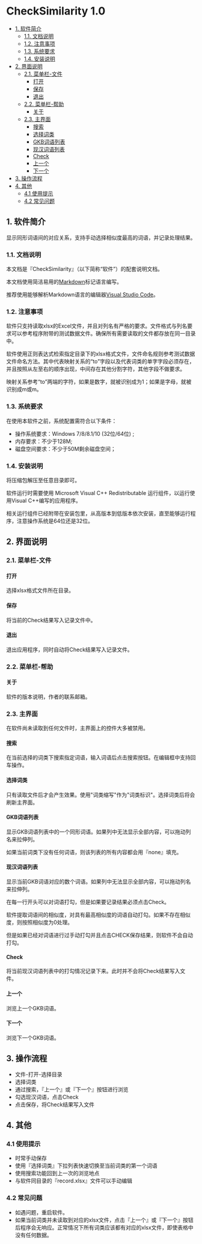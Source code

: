 # CheckSimilarity 1.0

<!-- TOC depthFrom:2 -->

- [1. 软件简介](#1-软件简介)
    - [1.1. 文档说明](#11-文档说明)
    - [1.2. 注意事项](#12-注意事项)
    - [1.3. 系统要求](#13-系统要求)
    - [1.4. 安装说明](#14-安装说明)
- [2. 界面说明](#2-界面说明)
    - [2.1. 菜单栏-文件](#21-菜单栏-文件)
        - [打开](#打开)
        - [保存](#保存)
        - [退出](#退出)
    - [2.2. 菜单栏-帮助](#22-菜单栏-帮助)
        - [关于](#关于)
    - [2.3. 主界面](#23-主界面)
        - [搜索](#搜索)
        - [选择词类](#选择词类)
        - [GKB词语列表](#gkb词语列表)
        - [现汉词语列表](#现汉词语列表)
        - [Check](#check)
        - [上一个](#上一个)
        - [下一个](#下一个)
- [3. 操作流程](#3-操作流程)
- [4. 其他](#4-其他)
    - [4.1 使用提示](#41-使用提示)
    - [4.2 常见问题](#42-常见问题)

<!-- /TOC -->

## 1. 软件简介
显示同形词语间的对应关系，支持手动选择相似度最高的词语，并记录处理结果。

### 1.1. 文档说明
本文档是『CheckSimilarity』（以下简称“软件”）的配套说明文档。

本文档使用简洁易用的[Markdown](https://www.appinn.com/markdown/)标记语言编写。

推荐使用能够解析Markdown语言的编辑器[Visual Studio Code](https://code.visualstudio.com/)。

### 1.2. 注意事项
软件只支持读取xlsx的Excel文件，并且对列名有严格的要求。文件格式与列名要求可以参考程序附带的测试数据文件。确保所有需要读取的文件都存放在同一目录中。

软件使用正则表达式检索指定目录下的xlsx格式文件，文件命名规则参考测试数据文件命名方法。其中代表映射关系的“to”字段以及代表词类的单字字段必须存在，并且按照从左至右的顺序出现，中间存在其他分割字符，其他字段不做要求。

映射关系参考“to”两端的字符，如果是数字，就被识别成为1；如果是字母，就被识别成m或m。

### 1.3. 系统要求
在使用本软件之前，系统配置需符合以下条件：

- 操作系统要求：Windows 7/8/8.1/10 (32位/64位) ;
- 内存要求：不少于128M;
- 磁盘空间要求：不少于50M剩余磁盘空间；

### 1.4. 安装说明
将压缩包解压至任意目录即可。

软件运行时需要使用 Microsoft Visual C++ Redistributable 运行组件，以运行使用Visual C++编写的应用程序。

相关运行组件已经附带在安装包里，从高版本到低版本依次安装，直至能够运行程序，注意操作系统是64位还是32位。
 
## 2. 界面说明

### 2.1. 菜单栏-文件

#### 打开
选择xlsx格式文件所在目录。

#### 保存
将当前的Check结果写入记录文件中。

#### 退出
退出应用程序，同时自动将Check结果写入记录文件。

### 2.2. 菜单栏-帮助

#### 关于
软件的版本说明，作者的联系邮箱。

### 2.3. 主界面
在软件尚未读取到任何文件时，主界面上的控件大多被禁用。

#### 搜索
在当前选择的词类下搜索指定词语，输入词语后点击搜索按钮。在编辑框中支持回车操作。

#### 选择词类
只有读取文件后才会产生效果。使用"词类缩写"作为"词类标识"。选择词类后将会刷新主界面。

#### GKB词语列表
显示GKB词语列表中的一个同形词语。如果列中无法显示全部内容，可以拖动列名来拉伸列。

如果当前词类下没有任何词语，则该列表的所有内容都会用『none』填充。

#### 现汉词语列表
显示当前GKB词语对应的数个词语。如果列中无法显示全部内容，可以拖动列名来拉伸列。

在每一行开头可以对词语打勾，但是如果要记录结果必须点击Check。

软件提取词语间的相似度，对具有最高相似度的词语自动打勾。如果不存在相似度，则按照相似度为0处理。

但是如果已经对词语进行过手动打勾并且点击CHECK保存结果，则软件不会自动打勾。

#### Check
将当前现汉词语列表中的打勾情况记录下来。此时并不会将Check结果写入文件。

#### 上一个
浏览上一个GKB词语。

#### 下一个
浏览下一个GKB词语。

## 3. 操作流程
- 文件-打开-选择目录
- 选择词类
- 通过搜索，『上一个』或『下一个』按钮进行浏览
- 勾选现汉词语，点击Check
- 点击保存，将Check结果写入文件

## 4. 其他

### 4.1 使用提示
- 时常手动保存
- 使用『选择词类』下拉列表快速切换至当前词类的第一个词语
- 使用搜索功能回到上一次的浏览地点
- 与软件同目录的『record.xlsx』文件可以手动编辑

### 4.2 常见问题
- 如遇问题，重启软件。
- 如果当前词类并未读取到对应的xlsx文件，点击『上一个』或『下一个』按钮后程序会无响应。正常情况下所有词类应该都有对应的xlsx文件，即使表格中没有任何数据。